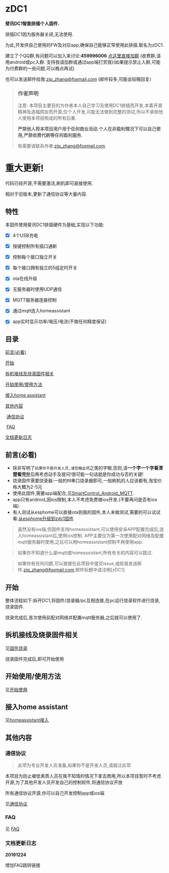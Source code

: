 # zDC1
**斐讯DC1智能排插个人固件.**

排插DC1因为服务器关闭,无法使用.

为此,开发供自己使用的FW及对应app,确保自己能够正常使用此排插.取名为zDC1.



建立了个QQ群,有问题可以加入来讨论:**459996006**  [点这里直接加群](//shang.qq.com/wpa/qunwpa?idkey=9104eabd6131d856b527ad89636fc603eb745a5d047e8b45d183165c8e607e59)  (收费群,请用android或pc入群. 支持我请加群或通过app端打赏我)(如果提示禁止入群,可能为付费群的一些问题,可以晚点再试)

也可以发送邮件给我:zip_zhang@foxmail.com  (邮件较多,可能会较晚回复)



> ### 作者声明
>
> 注意: 本项目主要目的为作者本人自己学习及使用DC1排插而开发,本着开源精神及造福网友而开源,仅个人开发,可能无法做到完整的测试,所以不承担他人使用本项目照成的所有后果.
>
> **严禁他人将本项目用户用于任何商业活动.个人在非盈利情况下可以自己使用,严禁收费代刷等任何盈利服务.**
> 
> 有需要请联系作者:zip_zhang@foxmail.com





# 重大更新!

代码已经开源,不需要激活,刷机即可直接使用.

相对于旧版本,更新了通信协议等大量内容.



## 特性

本固件使用斐讯DC1排插硬件为基础,实现以下功能:

- [x] 4个USB充电
- [x] 按键控制所有插口通断
- [x] 控制每个接口独立开关
- [x] 每个接口拥有独立的5组定时开关
- [x] ota在线升级
- [x] 无服务器时使用UDP通信
- [x] MQTT服务器连接控制
- [x] 通过mqtt连入homeassistant
- [x] app实时显示功率/电压/电流(不做任何精度保证)

  



## 目录

[前言(必看)](#前言必看)

[开始](#开始)

[拆机接线及烧录固件相关](#拆机接线及烧录固件相关)

[开始使用/使用方法](#开始使用/使用方法)

[接入home assistant](#接入home-assistant)

[其他内容](#其他内容)

​	[通信协议](#通信协议)

​	[FAQ](#FAQ)

[文档更新日志](#文档更新日志)



## 前言(必看)

- 除非写明了`如果你不是开发人员,请忽略此项`之类的字眼,否则,请**一个字一个字看清楚看完**整后再考虑动手及提问!很可能一句话就是你成功与否的关键!
- 烧录固件需要烧录器:一般的ttl串口烧录器即可,一般刷机的人应该都有,淘宝价格大概为2-5元
- 使用此固件,需要app端配合,见[SmartControl_Android_MQTT](https://github.com/a2633063/SmartControl_Android_MQTT).
- app只有android,因ios限制,本人不考虑免费做ios开发.(不要再问是否有ios端).
- 有人测试从esphome可以直接ota到我的固件,本人未做测试,需要的可以试试看:[从esphome升级到zdc1固件](https://github.com/a2633063/zDC1/wiki/固件烧录#从esphome升级到zdc1固件)

> 虽然没有ios端,但固件支持homeassistant,可以使用安卓APP配置完成后,连入homeassistant后,使用ios控制. APP主要仅为第一次使用配对网络及配置mqtt服务器时使用,之后可以用homeassistant控制不再使用app.

> 如果你不知道什么是mqtt或homeassistant,所有有关的内容可以跳过.

> 如果你有任何问题,可以直接在此项目中提交issue,或给我发送邮件:zip_zhang@foxmail.com,邮件标题中请注明[zDC1].
>
> 





## 开始

整体流程如下:拆开DC1,将固件/烧录器/pc互相连接,在pc运行烧录软件进行烧录,烧录固件.

烧录完成后,首次使用前配对网络并配置mqtt服务器,之后就可以使用了.



## 拆机接线及烧录固件相关

见[固件烧录](https://github.com/a2633063/zDC1/wiki/固件烧录)

烧录固件完成后,即可开始使用



## 开始使用/使用方法

见[开始使用](https://github.com/a2633063/zDC1/wiki/开始使用)



## 接入home assistant

见[homeassistant接入](https://github.com/a2633063/zDC1/wiki/homeassistant接入)



## 其他内容



### 通信协议

> 此项为专业开发人员准备,如果你不是开发人员,请跳过此项

本项目为防止被低素质人员在我不知情的情况下拿去商用,所以本项目暂时不考虑开源,为了其他开发人员开发自己的控制软件,将通信协议开放

所有通信协议开源,你可以自己开发控制app或ios端

见[通信协议](https://github.com/a2633063/zDC1/wiki/通信协议)



### FAQ

见 [FAQ](https://github.com/a2633063/SmartControl_Android_MQTT/wiki/FAQ)



### 文档更新日志

**20191224**

增加FAQ跳转链接
